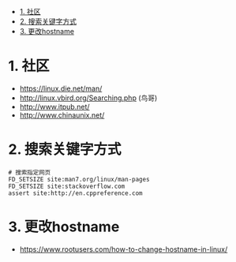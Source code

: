 
<!-- TOC -->

- [1. 社区](#1-社区)
- [2. 搜索关键字方式](#2-搜索关键字方式)
- [3. 更改hostname](#3-更改hostname)

<!-- /TOC -->
# 1. 社区
* https://linux.die.net/man/ 
* http://linux.vbird.org/Searching.php (鸟哥)
* http://www.itpub.net/
* http://www.chinaunix.net/

# 2. 搜索关键字方式

```
# 搜索指定网页
FD_SETSIZE site:man7.org/linux/man-pages
FD_SETSIZE site:stackoverflow.com
assert site:http://en.cppreference.com
```

# 3. 更改hostname
* https://www.rootusers.com/how-to-change-hostname-in-linux/